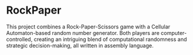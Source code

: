 # RockPaper
This project combines a Rock-Paper-Scissors game with a Cellular Automaton-based random number generator. Both players are computer-controlled, creating an intriguing blend of computational randomness and strategic decision-making, all written in assembly language.
